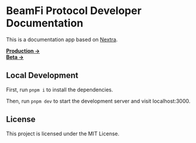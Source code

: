 # BeamFi Protocol Developer Documentation

This is a documentation app based on [Nextra](https://nextra.site).

[**Production →**](https://developer.beamfi.app)  
[**Beta →**](https://developer-beta.beamfi.app)

## Local Development

First, run `pnpm i` to install the dependencies.

Then, run `pnpm dev` to start the development server and visit localhost:3000.

## License

This project is licensed under the MIT License.
